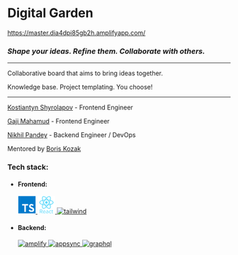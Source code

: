# Digital Garden

https://master.dia4dpi85gb2h.amplifyapp.com/

### *Shape your ideas. Refine them. Collaborate with others.*

---

Collaborative board that aims to bring ideas together.

Knowledge base. Project templating. You choose!

---

[Kostiantyn Shyrolapov](https://github.com/deko95) - Frontend Engineer

[Gaji Mahamud](https://github.com/Gaji-Mahamud) - Frontend Engineer

[Nikhil Pandey](https://github.com/Tqkoyaki) - Backend Engineer / DevOps

Mentored by [Boris Kozak](https://github.com/boriskozak)

### Tech stack:
  - #### Frontend: 
    <a href="https://www.typescriptlang.org/" target="_blank" rel="noreferrer"> <img src="https://raw.githubusercontent.com/devicons/devicon/master/icons/typescript/typescript-original.svg" alt="typescript" width="40" height="40"/> </a>
    <a href="https://beta.reactjs.org/" target="_blank" rel="noreferrer"> <img src="https://raw.githubusercontent.com/devicons/devicon/master/icons/react/react-original-wordmark.svg" alt="react" width="40" height="40"/> </a>
    <a href="https://tailwindcss.com/" target="_blank" rel="noreferrer"> <img src="https://www.vectorlogo.zone/logos/tailwindcss/tailwindcss-icon.svg" alt="tailwind" width="40" height="40"/> </a>
  - #### Backend:
    <a href="https://aws.amazon.com/amplify/" target="_blank" rel="noreferrer"> <img src="https://docs.amplify.aws/assets/logo-dark.svg" alt="amplify" width="40" height="40"/> </a>
    <a href="https://aws.amazon.com/appsync/" target="_blank" rel="noreferrer"> <img src="https://seeklogo.com/images/A/aws-appsync-logo-1B6E8E9937-seeklogo.com.png" alt="appsync" width="40" height="40"/> </a>
    <a href="https://graphql.org" target="_blank" rel="noreferrer"> <img src="https://www.vectorlogo.zone/logos/graphql/graphql-icon.svg" alt="graphql" width="40" height="40"/> </a>
    
    
    
